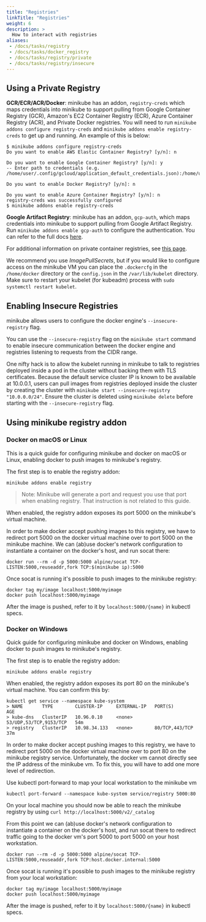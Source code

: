 ```yaml
---
title: "Registries"
linkTitle: "Registries"
weight: 6
description: >
  How to interact with registries
aliases:
 - /docs/tasks/registry
 - /docs/tasks/docker_registry
 - /docs/tasks/registry/private
 - /docs/tasks/registry/insecure
---
```


## Using a Private Registry

**GCR/ECR/ACR/Docker**: minikube has an addon, `registry-creds` which maps credentials into minikube to support pulling from Google Container Registry (GCR), Amazon's EC2 Container Registry (ECR), Azure Container Registry (ACR), and Private Docker registries.  You will need to run `minikube addons configure registry-creds` and `minikube addons enable registry-creds` to get up and running.  An example of this is below:

```shell
$ minikube addons configure registry-creds
Do you want to enable AWS Elastic Container Registry? [y/n]: n

Do you want to enable Google Container Registry? [y/n]: y
-- Enter path to credentials (e.g. /home/user/.config/gcloud/application_default_credentials.json):/home/user/.config/gcloud/application_default_credentials.json

Do you want to enable Docker Registry? [y/n]: n

Do you want to enable Azure Container Registry? [y/n]: n
registry-creds was successfully configured
$ minikube addons enable registry-creds
```

**Google Artifact Registry**: minikube has an addon, `gcp-auth`, which maps credentials into minikube to support pulling from Google Artifact Registry. Run `minikube addons enable gcp-auth` to configure the authentication. You can refer to the full docs [here](https://minikube.sigs.k8s.io/docs/handbook/addons/gcp-auth/).

For additional information on private container registries, see [this page](https://kubernetes.io/docs/tasks/configure-pod-container/pull-image-private-registry/).

We recommend you use _ImagePullSecrets_, but if you would like to configure access on the minikube VM you can place the `.dockercfg` in the `/home/docker` directory or the `config.json` in the `/var/lib/kubelet` directory. Make sure to restart your kubelet (for kubeadm) process with `sudo systemctl restart kubelet`.

## Enabling Insecure Registries

minikube allows users to configure the docker engine's `--insecure-registry` flag.

You can use the `--insecure-registry` flag on the
`minikube start` command to enable insecure communication between the docker engine and registries listening to requests from the CIDR range.

One nifty hack is to allow the kubelet running in minikube to talk to registries deployed inside a pod in the cluster without backing them
with TLS certificates. Because the default service cluster IP is known to be available at 10.0.0.1, users can pull images from registries
deployed inside the cluster by creating the cluster with `minikube start --insecure-registry "10.0.0.0/24"`. Ensure the cluster
is deleted using `minikube delete` before starting with the `--insecure-registry` flag.

## Using minikube registry addon

### Docker on macOS or Linux

This is a quick guide for configuring minikube and docker on macOS or Linux, enabling docker to push images to minikube's registry.

The first step is to enable the registry addon:

```shell
minikube addons enable registry
```
> Note: Minikube will generate a port and request you use that port when enabling registry. That instruction is not related to this guide.

When enabled, the registry addon exposes its port 5000 on the minikube's virtual machine.

In order to make docker accept pushing images to this registry, we have to redirect port 5000 on the docker virtual machine over to port 5000 on the minikube machine. We can (ab)use docker's network configuration to instantiate a container on the docker's host, and run socat there:

```shell
docker run --rm -d -p 5000:5000 alpine/socat TCP-LISTEN:5000,reuseaddr,fork TCP:$(minikube ip):5000
```

Once socat is running it's possible to push images to the minikube registry:

```shell
docker tag my/image localhost:5000/myimage
docker push localhost:5000/myimage
```

After the image is pushed, refer to it by `localhost:5000/{name}` in kubectl specs.

### Docker on Windows

Quick guide for configuring minikube and docker on Windows, enabling docker to push images to minikube's registry.

The first step is to enable the registry addon:

```shell
minikube addons enable registry
```

When enabled, the registry addon exposes its port 80 on the minikube's virtual machine. You can confirm this by:
```shell
kubectl get service --namespace kube-system
> NAME       TYPE        CLUSTER-IP     EXTERNAL-IP   PORT(S)                  AGE
> kube-dns   ClusterIP   10.96.0.10     <none>        53/UDP,53/TCP,9153/TCP   54m
> registry   ClusterIP   10.98.34.133   <none>        80/TCP,443/TCP           37m
```

In order to make docker accept pushing images to this registry, we have to redirect port 5000 on the docker virtual machine over to port 80 on the minikube registry service. Unfortunately, the docker vm cannot directly see the IP address of the minikube vm. To fix this, you will have to add one more level of redirection.

Use kubectl port-forward to map your local workstation to the minikube vm
```shell
kubectl port-forward --namespace kube-system service/registry 5000:80
```

On your local machine you should now be able to reach the minikube registry by using `curl http://localhost:5000/v2/_catalog`

From this point we can (ab)use docker's network configuration to instantiate a container on the docker's host, and run socat there to redirect traffic going to the docker vm's port 5000 to port 5000 on your host workstation.

```shell
docker run --rm -d -p 5000:5000 alpine/socat TCP-LISTEN:5000,reuseaddr,fork TCP:host.docker.internal:5000
```

Once socat is running it's possible to push images to the minikube registry from your local workstation:

```shell
docker tag my/image localhost:5000/myimage
docker push localhost:5000/myimage
```

After the image is pushed, refer to it by `localhost:5000/{name}` in kubectl specs.
